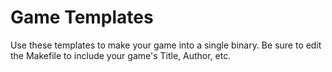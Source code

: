 # Game Templates
Use these templates to make your game into a single binary. Be sure to edit the Makefile to include your game's Title, Author, etc.
